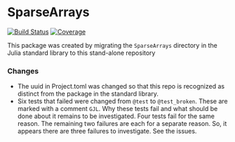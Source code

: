 # SparseArrays

[![Build Status](https://github.com/jlapeyre/SparseArrays.jl/workflows/CI/badge.svg)](https://github.com/jlapeyre/SparseArrays.jl/actions)
[![Coverage](https://codecov.io/gh/jlapeyre/SparseArrays.jl/branch/master/graph/badge.svg)](https://codecov.io/gh/jlapeyre/SparseArrays.jl)

This package was created by migrating the `SparseArrays` directory in the Julia standard library
to this stand-alone repository

### Changes

* The uuid in Project.toml was changed so that this repo is recognized as distinct from the package in the standard library.
* Six tests that failed were changed from `@test` to `@test_broken`. These are marked with a comment `GJL`. Why these tests
  fail and what should be done about it remains to be investigated. Four tests fail for the same reason. The remaining two
  failures are each for a separate reason. So, it appears there are three failures to investigate.
  See the issues.
